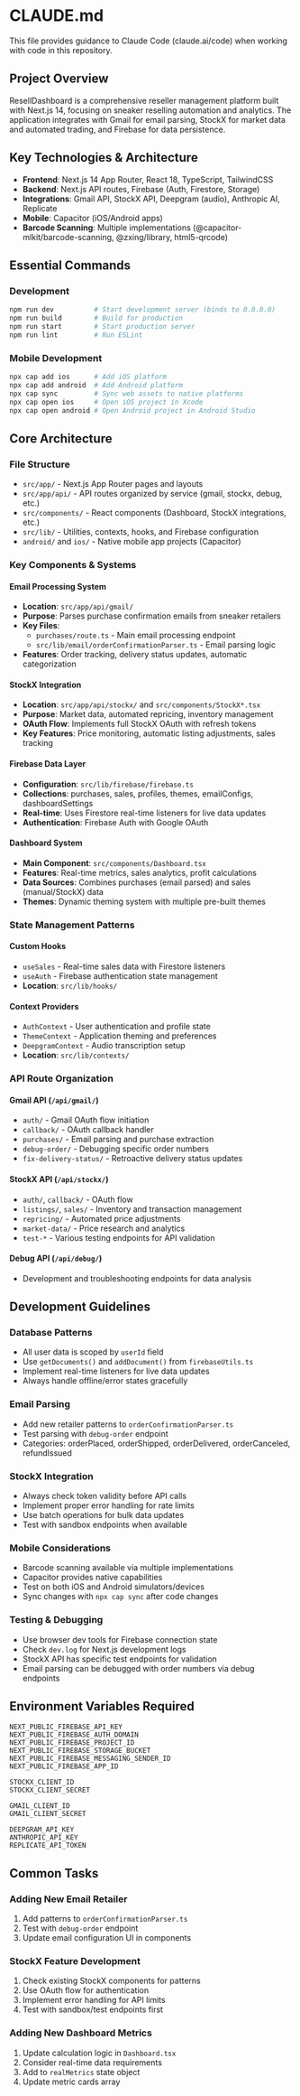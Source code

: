 # CLAUDE.md

This file provides guidance to Claude Code (claude.ai/code) when working with code in this repository.

## Project Overview

ResellDashboard is a comprehensive reseller management platform built with Next.js 14, focusing on sneaker reselling automation and analytics. The application integrates with Gmail for email parsing, StockX for market data and automated trading, and Firebase for data persistence.

## Key Technologies & Architecture

- **Frontend**: Next.js 14 App Router, React 18, TypeScript, TailwindCSS
- **Backend**: Next.js API routes, Firebase (Auth, Firestore, Storage)
- **Integrations**: Gmail API, StockX API, Deepgram (audio), Anthropic AI, Replicate
- **Mobile**: Capacitor (iOS/Android apps)
- **Barcode Scanning**: Multiple implementations (@capacitor-mlkit/barcode-scanning, @zxing/library, html5-qrcode)

## Essential Commands

### Development
```bash
npm run dev          # Start development server (binds to 0.0.0.0)
npm run build        # Build for production
npm run start        # Start production server
npm run lint         # Run ESLint
```

### Mobile Development
```bash
npx cap add ios      # Add iOS platform
npx cap add android  # Add Android platform  
npx cap sync         # Sync web assets to native platforms
npx cap open ios     # Open iOS project in Xcode
npx cap open android # Open Android project in Android Studio
```

## Core Architecture

### File Structure
- `src/app/` - Next.js App Router pages and layouts
- `src/app/api/` - API routes organized by service (gmail, stockx, debug, etc.)
- `src/components/` - React components (Dashboard, StockX integrations, etc.)
- `src/lib/` - Utilities, contexts, hooks, and Firebase configuration
- `android/` and `ios/` - Native mobile app projects (Capacitor)

### Key Components & Systems

#### Email Processing System
- **Location**: `src/app/api/gmail/`
- **Purpose**: Parses purchase confirmation emails from sneaker retailers
- **Key Files**: 
  - `purchases/route.ts` - Main email processing endpoint
  - `src/lib/email/orderConfirmationParser.ts` - Email parsing logic
- **Features**: Order tracking, delivery status updates, automatic categorization

#### StockX Integration
- **Location**: `src/app/api/stockx/` and `src/components/StockX*.tsx`
- **Purpose**: Market data, automated repricing, inventory management
- **OAuth Flow**: Implements full StockX OAuth with refresh tokens
- **Key Features**: Price monitoring, automatic listing adjustments, sales tracking

#### Firebase Data Layer
- **Configuration**: `src/lib/firebase/firebase.ts`
- **Collections**: purchases, sales, profiles, themes, emailConfigs, dashboardSettings
- **Real-time**: Uses Firestore real-time listeners for live data updates
- **Authentication**: Firebase Auth with Google OAuth

#### Dashboard System
- **Main Component**: `src/components/Dashboard.tsx`
- **Features**: Real-time metrics, sales analytics, profit calculations
- **Data Sources**: Combines purchases (email parsed) and sales (manual/StockX) data
- **Themes**: Dynamic theming system with multiple pre-built themes

### State Management Patterns

#### Custom Hooks
- `useSales` - Real-time sales data with Firestore listeners
- `useAuth` - Firebase authentication state management
- **Location**: `src/lib/hooks/`

#### Context Providers
- `AuthContext` - User authentication and profile state
- `ThemeContext` - Application theming and preferences
- `DeepgramContext` - Audio transcription setup
- **Location**: `src/lib/contexts/`

### API Route Organization

#### Gmail API (`/api/gmail/`)
- `auth/` - Gmail OAuth flow initiation
- `callback/` - OAuth callback handler
- `purchases/` - Email parsing and purchase extraction
- `debug-order/` - Debugging specific order numbers
- `fix-delivery-status/` - Retroactive delivery status updates

#### StockX API (`/api/stockx/`)
- `auth/`, `callback/` - OAuth flow
- `listings/`, `sales/` - Inventory and transaction management
- `repricing/` - Automated price adjustments
- `market-data/` - Price research and analytics
- `test-*` - Various testing endpoints for API validation

#### Debug API (`/api/debug/`)
- Development and troubleshooting endpoints for data analysis

## Development Guidelines

### Database Patterns
- All user data is scoped by `userId` field
- Use `getDocuments()` and `addDocument()` from `firebaseUtils.ts`
- Implement real-time listeners for live data updates
- Always handle offline/error states gracefully

### Email Parsing
- Add new retailer patterns to `orderConfirmationParser.ts`
- Test parsing with `debug-order` endpoint
- Categories: orderPlaced, orderShipped, orderDelivered, orderCanceled, refundIssued

### StockX Integration
- Always check token validity before API calls
- Implement proper error handling for rate limits
- Use batch operations for bulk data updates
- Test with sandbox endpoints when available

### Mobile Considerations
- Barcode scanning available via multiple implementations
- Capacitor provides native capabilities
- Test on both iOS and Android simulators/devices
- Sync changes with `npx cap sync` after code changes

### Testing & Debugging
- Use browser dev tools for Firebase connection state
- Check `dev.log` for Next.js development logs
- StockX API has specific test endpoints for validation
- Email parsing can be debugged with order numbers via debug endpoints

## Environment Variables Required

```
NEXT_PUBLIC_FIREBASE_API_KEY
NEXT_PUBLIC_FIREBASE_AUTH_DOMAIN  
NEXT_PUBLIC_FIREBASE_PROJECT_ID
NEXT_PUBLIC_FIREBASE_STORAGE_BUCKET
NEXT_PUBLIC_FIREBASE_MESSAGING_SENDER_ID
NEXT_PUBLIC_FIREBASE_APP_ID

STOCKX_CLIENT_ID
STOCKX_CLIENT_SECRET

GMAIL_CLIENT_ID
GMAIL_CLIENT_SECRET

DEEPGRAM_API_KEY
ANTHROPIC_API_KEY
REPLICATE_API_TOKEN
```

## Common Tasks

### Adding New Email Retailer
1. Add patterns to `orderConfirmationParser.ts`
2. Test with `debug-order` endpoint
3. Update email configuration UI in components

### StockX Feature Development
1. Check existing StockX components for patterns
2. Use OAuth flow for authentication
3. Implement error handling for API limits
4. Test with sandbox/test endpoints first

### Adding New Dashboard Metrics
1. Update calculation logic in `Dashboard.tsx`
2. Consider real-time data requirements
3. Add to `realMetrics` state object
4. Update metric cards array